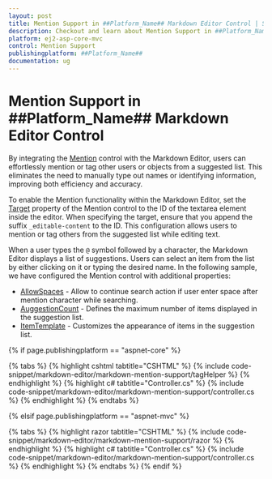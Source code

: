 ```yaml
---
layout: post
title: Mention Support in ##Platform_Name## Markdown Editor Control | Syncfusion
description: Checkout and learn about Mention Support in ##Platform_Name## Markdown Editor control of Syncfusion Essential JS 2 and more details.
platform: ej2-asp-core-mvc
control: Mention Support
publishingplatform: ##Platform_Name##
documentation: ug
---
```


# Mention Support in ##Platform_Name## Markdown Editor Control

By integrating the [Mention](https://ej2.syncfusion.com/aspnetmvc/documentation/mention/getting-started) control with the Markdown Editor, users can effortlessly mention or tag other users or objects from a suggested list. This eliminates the need to manually type out names or identifying information, improving both efficiency and accuracy.

To enable the Mention functionality within the Markdown Editor, set the [Target](https://help.syncfusion.com/cr/aspnetmvc-js2/syncfusion.ej2.dropdowns.mention.html#Syncfusion_EJ2_DropDowns_Mention_Target)  property of the Mention control to the ID of the textarea element inside the editor. When specifying the target, ensure that you append the suffix `_editable-content` to the ID. This configuration allows users to mention or tag others from the suggested list while editing text.

When a user types the `@` symbol followed by a character, the Markdown Editor displays a list of suggestions. Users can select an item from the list by either clicking on it or typing the desired name. In the following sample, we have configured the Mention control with additional properties:

* [AllowSpaces](https://help.syncfusion.com/cr/aspnetmvc-js2/syncfusion.ej2.dropdowns.mention.html#Syncfusion_EJ2_DropDowns_Mention_AllowSpaces) - Allow to continue search action if user enter space after mention character while searching.
* [AuggestionCount](https://help.syncfusion.com/cr/aspnetmvc-js2/syncfusion.ej2.dropdowns.mention.html#Syncfusion_EJ2_DropDowns_Mention_SuggestionCount) - Defines the maximum number of items displayed in the suggestion list.
* [ItemTemplate](https://help.syncfusion.com/cr/aspnetmvc-js2/syncfusion.ej2.dropdowns.mention.html#Syncfusion_EJ2_DropDowns_Mention_ItemTemplate) - Customizes the appearance of items in the suggestion list.

{% if page.publishingplatform == "aspnet-core" %}

{% tabs %}
{% highlight cshtml tabtitle="CSHTML" %}
{% include code-snippet/markdown-editor/markdown-mention-support/tagHelper %}
{% endhighlight %}
{% highlight c# tabtitle="Controller.cs" %}
{% include code-snippet/markdown-editor/markdown-mention-support/controller.cs %}
{% endhighlight %}
{% endtabs %}

{% elsif page.publishingplatform == "aspnet-mvc" %}

{% tabs %}
{% highlight razor tabtitle="CSHTML" %}
{% include code-snippet/markdown-editor/markdown-mention-support/razor %}
{% endhighlight %}
{% highlight c# tabtitle="Controller.cs" %}
{% include code-snippet/markdown-editor/markdown-mention-support/controller.cs %}
{% endhighlight %}
{% endtabs %}
{% endif %}